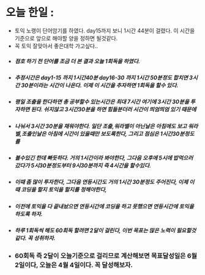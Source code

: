 # 오늘 한일 :
  - 토익 노랭이 단어암기를 하였다. day15까지 보니 1시간 44분이 걸렸다. 이 시간을 기준으로 앞으로 해야할 양을 정하면 될것같다.
  - 꼭 토익 잘맞아서 좋은대학 가고싶다..
  - ##### 점호 하기 전 단어를 조금 더 본 결과 오늘 1회독을 하였다.
  - ##### 추정시간은 day1-15 까지 1시간40분  day16-30 까지 1시간 50분정도 합치면 3시간 30분이라는 시간이 나온다. 이제 이 시간을 추자하면 1회독을 할수 있다.
  - ##### 평일 조출을 한다하면 총 공부할수 있는시간은 최대 7시간 여기에 3시간 30분을 투자하면 된다. 쉬지않고 3시간30분을 하면 힘들분더러 시간이 띄엄띄엄 있기 때문에
  - ##### 나눠서 3시간 30분을 채워야한다. 일단 조출,워라벨이 아닌날은 아침에도 보고 워라벨,조출인날은 아침에 시간이 있을때만 보도록한다, 그리고 점심은 1시간30분정도를 
  - ##### 볼수있긴 한데 빠듯하다. 거의 1시간이라 봐야한다, 그다음 오후에 5시에 밥먹으러 갔다가 5시30분정도부터 9시30분까지 즉 4시간을 할수있다.
  - ##### 이때 좀 많이 투자한다, 그다음 연등시간도 거의 1시간 30분정도 주어진다, 이제 이때 코딩을 할지 토익을 할지를 정해야한다,
  - ##### 이전에 토익을 다 끝내놨으면 연등시간에 코딩을 하고 못했으면 연등시간에 토익을 하도록 하자.
  - ##### 하루 1회독씩 해도 60회독 할려면 2달이 걸린다, 이번 목표는 많은 노력이 필요할것같다. 꼭 성취하자.
  - ### 60회독 즉 2달이 오늘기준으로 걸리므로 계산해보면 목표달성일은 6월 2일이다, 오늘은 4월 4일이다. 꼭 달성해보자.
